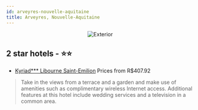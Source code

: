 ```yaml
---
id: arveyres-nouvelle-aquitaine
title: Arveyres, Nouvelle-Aquitaine
---
```


<center><img src="https://i.travelapi.com/hotels/2000000/1500000/1499600/1499597/163ae9c2_z.jpg" alt="Exterior" /></center>


##  2 star hotels - ⭐️⭐️

-    [Kyriad*** Libourne Saint-Emilion](https://us.hurb.com/hotels/arveyres/kyriad-libourne-saint-emilion-JNP-JP071670?cmp=18055) Prices from R$407.92
   > Take in the views from a terrace and a garden and make use of amenities such as complimentary wireless Internet access. Additional features at this hotel include wedding services and a television in a common area.
